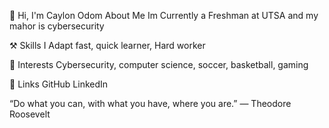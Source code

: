 👏 Hi, I'm Caylon Odom
About Me
Im Currently a Freshman at UTSA and my mahor is cybersecurity

⚒️ Skills
I Adapt fast, quick learner, Hard worker

🎉 Interests
Cybersecurity, computer science, soccer, basketball, gaming

🔗 Links
GitHub LinkedIn

“Do what you can, with what you have, where you are.” — Theodore Roosevelt
